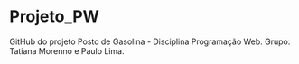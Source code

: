 # Projeto_PW
GitHub do projeto Posto de Gasolina - Disciplina Programação Web.
Grupo: Tatiana Morenno e Paulo Lima.

